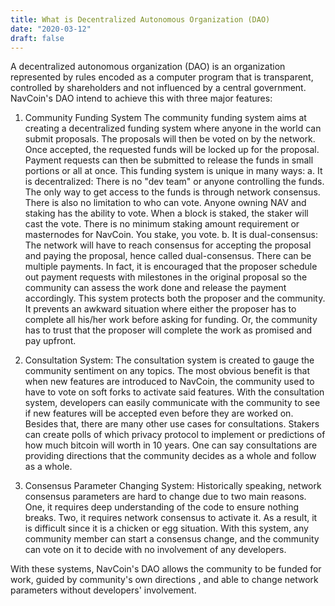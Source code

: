 ```yaml
---
title: What is Decentralized Autonomous Organization (DAO)
date: "2020-03-12"
draft: false
---
```


A decentralized autonomous organization (DAO) is an organization represented by rules encoded as a computer program that is transparent, controlled by shareholders and not influenced by a central government. NavCoin's DAO intend to achieve this with three major features:

1. Community Funding System
The community funding system aims at creating a decentralized funding system where anyone in the world can submit proposals. The proposals will then be voted on by the network. Once accepted, the requested funds will be locked up for the proposal. Payment requests can then be submitted to release the funds in small portions or all at once. This funding system is unique in many ways:
    a. It is decentralized: 
    There is no "dev team" or anyone controlling the funds. The only way to get access to the funds is through network consensus. There is also no limitation to who can vote. Anyone owning NAV and staking has the ability to vote. When a block is staked, the staker will cast the vote. There is no minimum staking amount requirement or masternodes for NavCoin. You stake, you vote.
    b. It is dual-consensus: 
    The network will have to reach consensus for accepting the proposal and paying the proposal, hence called dual-consensus. There can be multiple payments. In fact, it is encouraged that the proposer schedule out payment requests with milestones in the original proposal so the community can assess the work done and release the payment accordingly. This system protects both the proposer and the community. It prevents an awkward situation where either the proposer has to complete all his/her work before asking for funding. Or, the community has to trust that the proposer will complete the work as promised and pay upfront.
		
2. Consultation System:
    The consultation system is created to gauge the community sentiment on any topics. The most obvious benefit is that when new features are introduced to NavCoin, the community used to have to vote on soft forks to activate said features. With the consultation system, developers can easily communicate with the community to see if new features will be accepted even before they are worked on.
    Besides that, there are many other use cases for consultations. Stakers can create polls of which privacy protocol to implement or predictions of how much bitcoin will worth in 10 years. One can say consultations are providing directions that the community decides as a whole and follow as a whole.
	
3. Consensus Parameter Changing System:
    Historically speaking, network consensus parameters are hard to change due to two main reasons. One, it requires deep understanding of the code to ensure nothing breaks. Two, it requires network consensus to activate it. As a result, it is difficult since it is a chicken or egg situation. With this system, any community member can start a consensus change, and the community can vote on it to decide with no involvement of any developers.
	
With these systems, NavCoin's DAO allows the community to be funded for work, guided by community's own directions , and able to change network parameters without developers' involvement. 


